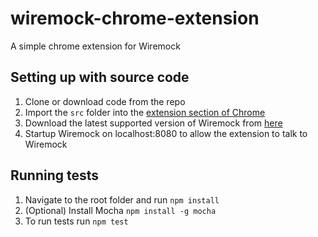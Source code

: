 # wiremock-chrome-extension
A simple chrome extension for Wiremock

## Setting up with source code

1. Clone or download code from the repo
2. Import the `src` folder into the [extension section of Chrome](https://developer.chrome.com/extensions/getstarted#unpacked)
3. Download the latest supported version of Wiremock from [here](http://repo1.maven.org/maven2/com/github/tomakehurst/wiremock-standalone/2.2.2/wiremock-standalone-2.2.2.jar)
4. Startup Wiremock on localhost:8080 to allow the extension to talk to Wiremock

## Running tests

1. Navigate to the root folder and run ```npm install```
2. (Optional) Install Mocha ```npm install -g mocha```
3. To run tests run ```npm test```
